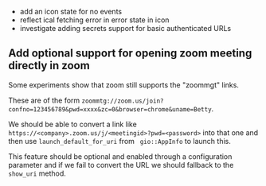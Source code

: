 - add an icon state for no events
- reflect ical fetching error in error state in icon
- investigate adding secrets support for basic authenticated URLs

## Add optional support for opening zoom meeting directly in zoom

Some experiments show that zoom still supports the "zoommgt" links.

These are of the form `zoommtg://zoom.us/join?confno=123456789&pwd=xxxx&zc=0&browser=chrome&uname=Betty`.

We should be able to convert a link like `https://<company>.zoom.us/j/<meetingid>?pwd=<password>` into that one and then use `launch_default_for_uri` from ` gio::AppInfo` to launch this.

This feature should be optional and enabled through a configuration parameter and if we fail to convert the URL we should fallback to the `show_uri` method. 
